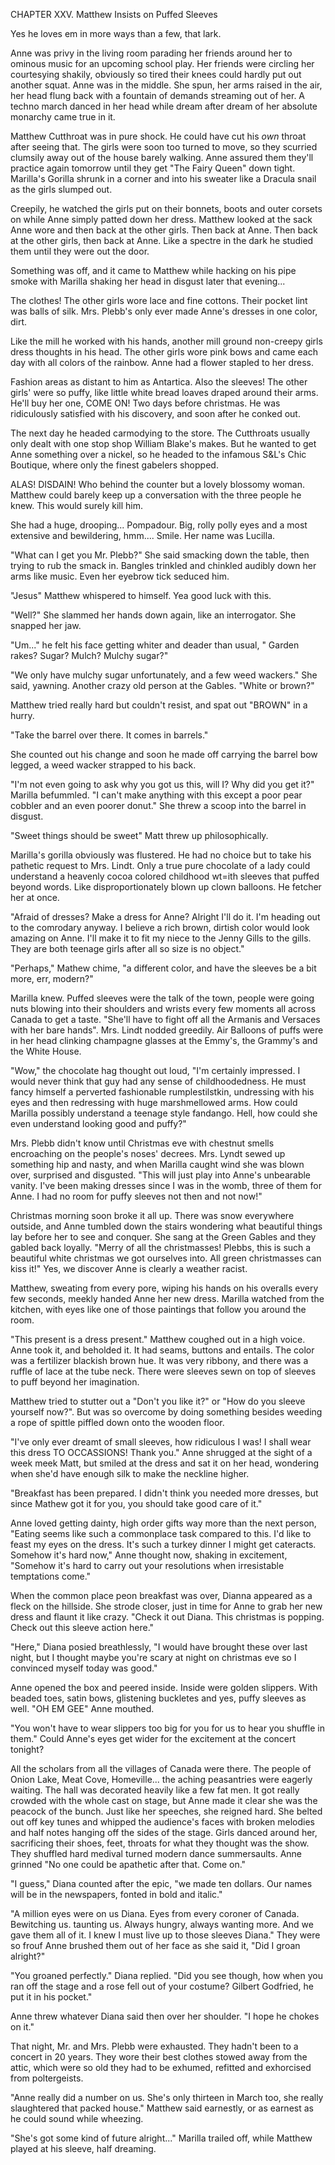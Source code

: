 CHAPTER XXV. Matthew Insists on Puffed Sleeves

Yes he loves em in more ways than a few, that lark.

Anne was privy in the living room parading her friends around her to ominous music for an upcoming school play. Her friends were circling her courtesying shakily, obviously so tired their knees could hardly put out another squat. Anne was in the middle. She spun, her arms raised in the air, her head flung back with a fountain of demands streaming out of her.  A techno march danced in her head while dream after dream of her absolute monarchy came true in it.

Matthew Cutthroat was in pure shock. He could have cut his _own_ throat after seeing that. The girls were soon too turned to move, so they scurried clumsily away out of the house barely walking. Anne assured them they'll practice again tomorrow until they get "The Fairy Queen" down tight. Marilla's Gorilla shrunk in a corner and into his sweater like a Dracula snail as the girls slumped out.

Creepily, he watched the girls put on their bonnets, boots and outer corsets on while Anne simply patted down her dress. Matthew looked at the sack Anne wore and then back at the other girls. Then back at Anne. Then back at the other girls, then back at Anne. Like a spectre in the dark he studied them until they were out the door.

Something was off, and it came to Matthew while hacking on his pipe smoke with Marilla shaking her head in disgust later that evening...

The clothes! The other girls wore lace and fine cottons. Their pocket lint was balls of silk. Mrs. Plebb's only ever made Anne's dresses in one color, dirt.

Like the mill he worked with his hands, another mill ground non-creepy girls dress thoughts in his head. The other girls wore pink bows and came each day with all colors of the rainbow. Anne had a flower stapled to her dress.

Fashion areas as distant to him as Antartica. Also the sleeves! The other girls' were so puffy, like little white bread loaves draped around their arms. He'll buy her one, COME ON! Two days before christmas. He was ridiculously satisfied with his discovery, and soon after he conked out.

The next day he headed carmodying to the store. The Cutthroats usually only dealt with one stop shop William Blake's makes. But he wanted to get Anne something over a nickel, so he headed to the infamous S&L's Chic Boutique, where only the finest gabelers shopped.

ALAS! DISDAIN! Who behind the counter but a lovely blossomy woman. Matthew could barely keep up a conversation with the three people he knew. This would surely kill him.

She had a huge, drooping... Pompadour. Big, rolly polly eyes and a most extensive and bewildering, hmm.... Smile. Her name was Lucilla.

"What can I get you Mr. Plebb?" She said smacking down the table, then trying to rub the smack in. Bangles trinkled and chinkled audibly down her arms like music. Even her eyebrow tick seduced him.

"Jesus" Matthew whispered to himself. Yea good luck with this.

"Well?" She slammed her hands down again, like an interrogator. She snapped her jaw.

"Um..." he felt his face getting whiter and deader than usual, " Garden rakes? Sugar? Mulch? Mulchy sugar?"

"We only have mulchy sugar unfortunately, and a few weed wackers." She said, yawning. Another crazy old person at the Gables. "White or brown?"

Matthew tried really hard but couldn't resist, and spat out "BROWN" in a hurry.

"Take the barrel over there. It comes in barrels."

She counted out his change and soon he made off carrying the barrel bow legged, a weed wacker strapped to his back.

"I'm not even going to ask why you got us this, will I? Why did you get it?" Marilla befummled. "I can't make anything with this except a poor pear cobbler and an even poorer donut." She threw a scoop into the barrel in disgust.

"Sweet things should be sweet" Matt threw up philosophically.

Marilla's gorilla obviously was flustered. He had no choice but to take his pathetic request to Mrs. Lindt. Only a true pure chocolate of a lady could understand a heavenly cocoa colored childhood wt=ith sleeves that puffed beyond words. Like disproportionately blown up clown balloons. He fetcher her at once.

"Afraid of dresses? Make a dress for Anne? Alright I'll do it. I'm heading out to the comrodary anyway. I believe a rich brown, dirtish color would look amazing on Anne. I'll make it to fit my niece to the Jenny Gills to the gills. They are both teenage girls after all so size is no object."

"Perhaps," Mathew chime, "a different color, and have the sleeves be a bit more, err, modern?"

Marilla knew. Puffed sleeves were the talk of the town, people were going nuts blowing into their shoulders and wrists every few moments all across Canada to get a taste. "She'll have to fight off all the Armanis and Versaces with her bare hands". Mrs. Lindt nodded greedily. Air Balloons of puffs were in her head clinking champagne glasses at the Emmy's, the Grammy's and the White House.

"Wow," the chocolate hag thought out loud, "I'm certainly impressed. I would never think that guy had any sense of childhoodedness. He must fancy himself a perverted fashionable rumplestilstkin, undressing with his eyes and then redressing with huge marshmellowed arms. How could Marilla possibly understand a teenage style fandango. Hell, how could she even understand looking good and puffy?"

Mrs. Plebb didn't know until Christmas eve with chestnut smells encroaching on the people's noses' decrees. Mrs. Lyndt sewed up something hip and nasty, and when Marilla caught wind she was blown over, surprised and disgusted. "This will just play into Anne's unbearable vanity. I've been making dresses since I was in the womb, three of them for Anne. I had no room for puffy sleeves not then and not now!"

Christmas morning soon broke it all up. There was snow everywhere outside, and Anne tumbled down the stairs wondering what beautiful things lay before her to see and conquer. She sang at the Green Gables and they gabled back loyally. "Merry of all the christmasses! Plebbs, this is such a beautiful white christmas we got ourselves into. All green christmasses can kiss it!" Yes, we discover Anne is clearly a weather racist.

Matthew, sweating from every pore, wiping his hands on his overalls every few seconds, meekly handed Anne her new dress. Marilla watched from the kitchen, with eyes like one of those paintings that follow you around the room.

"This present is a dress present." Matthew coughed out in a high voice. Anne took it, and beholded it. It had seams, buttons and entails. The color was a fertilizer blackish brown hue. It was very ribbony, and there was a ruffle of lace at the tube neck. There were sleeves sewn on top of sleeves to puff beyond her imagination.

Matthew tried to stutter out a "Don't you like it?" or "How do you sleeve yourself now?". But was so overcome by doing something besides weeding a rope of spittle piffled down onto the wooden floor.

"I've only ever dreamt of small sleeves, how ridiculous I was! I shall wear this dress TO OCCASSIONS! Thank you." Anne shrugged at the sight of a week meek Matt, but smiled at the dress and sat it on her head, wondering when she'd have enough silk to make the neckline higher.

"Breakfast has been prepared. I didn't think you needed more dresses, but since Mathew got it for you, you should take good care of it."

Anne loved getting dainty, high order gifts way more than the next person, "Eating seems like such a commonplace task compared to this. I'd like to feast my eyes on the dress. It's such a turkey dinner I might get cateracts. Somehow it's hard now," Anne thought now, shaking in excitement, "Somehow it's hard to carry out your resolutions when irresistable temptations come."

When the common place peon breakfast was over, Dianna appeared as a fleck on the hillside. She strode closer, just in time for Anne to grab her new dress and flaunt it like crazy. "Check it out Diana. This christmas is popping. Check out this sleeve action here."

"Here," Diana posied breathlessly, "I would have brought these over last night, but I thought maybe you're scary at night on christmas eve so I convinced myself today was good."

Anne opened the box and peered inside. Inside were golden slippers. With beaded toes, satin bows, glistening buckletes and yes, puffy sleeves as well. "OH EM GEE" Anne mouthed.

"You won't have to wear slippers too big for you for us to hear you shuffle in them." Could Anne's eyes get wider for the excitement at the concert tonight?

All the scholars from all the villages of Canada were there. The people of Onion Lake, Meat Cove, Homeville... the aching peasantries were eagerly waiting. The hall was decorated heavily like a few fat men. It got really crowded with the whole cast on stage, but Anne made it clear she was the peacock of the bunch. Just like her speeches, she reigned hard. She belted out off key tunes and whipped the audience's faces with broken melodies and half notes hanging off the sides of the stage. Girls danced around her, sacrificing their shoes, feet, throats for what they thought was the show. They shuffled hard medival turned modern dance summersaults. Anne grinned "No one could be apathetic after that. Come on."

"I guess," Diana counted after the epic, "we made ten dollars. Our names will be in the newspapers, fonted in bold and italic."

"A million eyes were on us Diana. Eyes from every coroner of Canada. Bewitching us. taunting us. Always hungry, always wanting more. And we gave them all of it. I knew I must live up to those sleeves Diana." They were so frouf Anne brushed them out of her face as she said it, "Did I groan alright?"

"You groaned perfectly." Diana replied. "Did you see though, how when you ran off the stage and a rose fell out of your costume? Gilbert Godfried, he put it in his pocket."

Anne threw whatever Diana said then over her shoulder. "I hope he chokes on it."

That night, Mr. and Mrs. Plebb were exhausted. They hadn't been to a concert in 20 years. They wore their best clothes stowed away from the attic, which were so old they had to be exhumed, refitted and exhorcised from poltergeists.

"Anne really did a number on us. She's only thirteen in March too, she really slaughtered that packed house." Matthew said earnestly, or as earnest as he could sound while wheezing.

"She's got some kind of future alright..." Marilla trailed off, while Matthew played at his sleeve, half dreaming.
